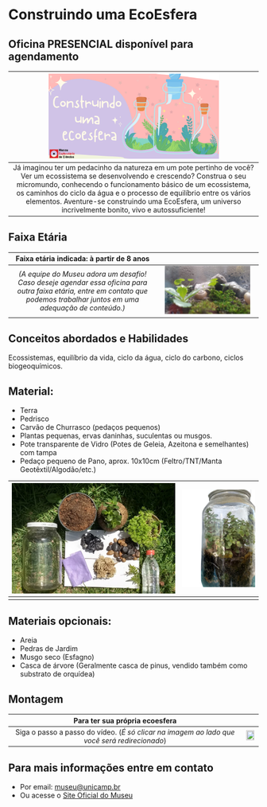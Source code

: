 # Construindo uma EcoEsfera

## Oficina PRESENCIAL disponível para agendamento

|<img src="eco.png" width="70%" height="70%"> |
|:-------------:|
| Já imaginou ter um pedacinho da natureza em um pote pertinho de você? Ver um ecossistema se desenvolvendo e crescendo? Construa o seu micromundo, conhecendo o funcionamento básico de um ecossistema, os caminhos do ciclo da água e o processo de equilíbrio entre os vários elementos. Aventure-se construindo uma EcoEsfera, um universo incrivelmente bonito, vivo e autossuficiente!|
 

## Faixa Etária

|Faixa etária indicada: à partir de 8 anos ||
|:-------------:|:-------------:|
|*(A equipe do Museu adora um desafio! Caso deseje agendar essa oficina para outra faixa etária, entre em contato que podemos trabalhar juntos em uma adequação de conteúdo.)*|<img src="ecoesfera_b.jpeg" width="90%" height="90%"> |

## Conceitos abordados e Habilidades
Ecossistemas, equilíbrio da vida, ciclo da água, ciclo do carbono, ciclos biogeoquímicos. 

## Material:
* Terra
* Pedrisco
* Carvão de Churrasco (pedaços pequenos)
* Plantas pequenas, ervas daninhas, suculentas ou musgos.
* Pote transparente de Vidro (Potes de Geleia, Azeitona e semelhantes) com tampa
* Pedaço pequeno de Pano, aprox. 10x10cm (Feltro/TNT/Manta Geotêxtil/Algodão/etc.)

|<img src="materialecoesfera.png" width="100%" height="100%">| <img src="1ce0a069-96ec-43fd-a100-8d1129db85f7-removebg-preview.png" width="100%" height="100%">  | 
| :-------: | :-----: |
|| | 


## Materiais opcionais:
* Areia
* Pedras de Jardim
* Musgo seco (Esfagno)
* Casca de árvore (Geralmente casca de pinus, vendido também como substrato de orquídea)

## Montagem

|Para ter sua própria ecoesfera|| 
|:-------------:|:-------------:|
|Siga o passo a passo do vídeo. (_É só clicar na imagem ao lado que você será redirecionado_)|[<img src="1_ecoesfera.jpg" width="90%" height="90%">](https://youtu.be/p_QyTikuZa8)|

## Para mais informações entre em contato

* Por email: museu@unicamp.br
* Ou acesse o [Site Oficial do Museu](https://www.mc.unicamp.br/visite)

